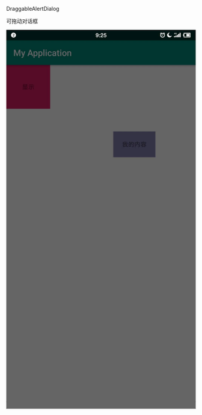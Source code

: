 <!DOCTYPE html>
<html lang="en">

<head>
<title>DraggableAlertDialog</title>
</head>

<body>
<p>DraggableAlertDialog</p>
<p>可拖动对话框</p>
<p><img src="https://raw.githubusercontent.com/iyzwei4666/DraggableAlertDialog/master/QQ%E5%9B%BE%E7%89%8720190920092648.jpg" style="max-width:100%;"></p>
</body>

</html>